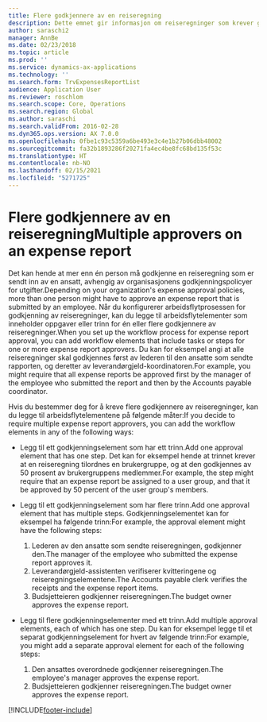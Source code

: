 ```yaml
---
title: Flere godkjennere av en reiseregning
description: Dette emnet gir informasjon om reiseregninger som krever godkjenning fra flere personer.
author: saraschi2
manager: AnnBe
ms.date: 02/23/2018
ms.topic: article
ms.prod: ''
ms.service: dynamics-ax-applications
ms.technology: ''
ms.search.form: TrvExpensesReportList
audience: Application User
ms.reviewer: roschlom
ms.search.scope: Core, Operations
ms.search.region: Global
ms.author: saraschi
ms.search.validFrom: 2016-02-28
ms.dyn365.ops.version: AX 7.0.0
ms.openlocfilehash: 0fbe1c93c5359a6be493e3c4e1b27b06dbb48002
ms.sourcegitcommit: fa32b1893286f20271fa4ec4be8fc68bd135f53c
ms.translationtype: HT
ms.contentlocale: nb-NO
ms.lasthandoff: 02/15/2021
ms.locfileid: "5271725"
---
```

# <a name="multiple-approvers-on-an-expense-report"></a><span data-ttu-id="a6def-103">Flere godkjennere av en reiseregning</span><span class="sxs-lookup"><span data-stu-id="a6def-103">Multiple approvers on an expense report</span></span>

<span data-ttu-id="a6def-104">Det kan hende at mer enn én person må godkjenne en reiseregning som er sendt inn av en ansatt, avhengig av organisasjonens godkjenningspolicyer for utgifter.</span><span class="sxs-lookup"><span data-stu-id="a6def-104">Depending on your organization's expense approval policies, more than one person might have to approve an expense report that is submitted by an employee.</span></span> <span data-ttu-id="a6def-105">Når du konfigurerer arbeidsflytprosessen for godkjenning av reiseregninger, kan du legge til arbeidsflytelementer som inneholder oppgaver eller trinn for én eller flere godkjennere av reiseregninger.</span><span class="sxs-lookup"><span data-stu-id="a6def-105">When you set up the workflow process for expense report approval, you can add workflow elements that include tasks or steps for one or more expense report approvers.</span></span> <span data-ttu-id="a6def-106">Du kan for eksempel angi at alle reiseregninger skal godkjennes først av lederen til den ansatte som sendte rapporten, og deretter av leverandørgjeld-koordinatoren.</span><span class="sxs-lookup"><span data-stu-id="a6def-106">For example, you might require that all expense reports be approved first by the manager of the employee who submitted the report and then by the Accounts payable coordinator.</span></span>

<span data-ttu-id="a6def-107">Hvis du bestemmer deg for å kreve flere godkjennere av reiseregninger, kan du legge til arbeidsflytelementene på følgende måter:</span><span class="sxs-lookup"><span data-stu-id="a6def-107">If you decide to require multiple expense report approvers, you can add the workflow elements in any of the following ways:</span></span>

- <span data-ttu-id="a6def-108">Legg til ett godkjenningselement som har ett trinn.</span><span class="sxs-lookup"><span data-stu-id="a6def-108">Add one approval element that has one step.</span></span> <span data-ttu-id="a6def-109">Det kan for eksempel hende at trinnet krever at en reiseregning tilordnes en brukergruppe, og at den godkjennes av 50 prosent av brukergruppens medlemmer.</span><span class="sxs-lookup"><span data-stu-id="a6def-109">For example, the step might require that an expense report be assigned to a user group, and that it be approved by 50 percent of the user group's members.</span></span>
- <span data-ttu-id="a6def-110">Legg til ett godkjenningselement som har flere trinn.</span><span class="sxs-lookup"><span data-stu-id="a6def-110">Add one approval element that has multiple steps.</span></span> <span data-ttu-id="a6def-111">Godkjenningselementet kan for eksempel ha følgende trinn:</span><span class="sxs-lookup"><span data-stu-id="a6def-111">For example, the approval element might have the following steps:</span></span>

    1. <span data-ttu-id="a6def-112">Lederen av den ansatte som sendte reiseregningen, godkjenner den.</span><span class="sxs-lookup"><span data-stu-id="a6def-112">The manager of the employee who submitted the expense report approves it.</span></span>
    2. <span data-ttu-id="a6def-113">Leverandørgjeld-assistenten verifiserer kvitteringene og reiseregningselementene.</span><span class="sxs-lookup"><span data-stu-id="a6def-113">The Accounts payable clerk verifies the receipts and the expense report items.</span></span>
    3. <span data-ttu-id="a6def-114">Budsjetteieren godkjenner reiseregningen.</span><span class="sxs-lookup"><span data-stu-id="a6def-114">The budget owner approves the expense report.</span></span>

- <span data-ttu-id="a6def-115">Legg til flere godkjenningselementer med ett trinn.</span><span class="sxs-lookup"><span data-stu-id="a6def-115">Add multiple approval elements, each of which has one step.</span></span> <span data-ttu-id="a6def-116">Du kan for eksempel legge til et separat godkjenningselement for hvert av følgende trinn:</span><span class="sxs-lookup"><span data-stu-id="a6def-116">For example, you might add a separate approval element for each of the following steps:</span></span>

    1. <span data-ttu-id="a6def-117">Den ansattes overordnede godkjenner reiseregningen.</span><span class="sxs-lookup"><span data-stu-id="a6def-117">The employee's manager approves the expense report.</span></span>
    2. <span data-ttu-id="a6def-118">Budsjetteieren godkjenner reiseregningen.</span><span class="sxs-lookup"><span data-stu-id="a6def-118">The budget owner approves the expense report.</span></span>


[!INCLUDE[footer-include](../includes/footer-banner.md)]